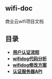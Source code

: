 ## wifi-doc
商业云wifi项目文档

## 目录

* [**用户认证流程**](doc/user_connect_procedure.md)
* [**wifidog代码分析**](doc/wifidog_analysis.md)
* [**wifidog修改方案**](doc/wifidog_change_plan.md)
* [**认证服务器API**](doc/authserver_API.md)

